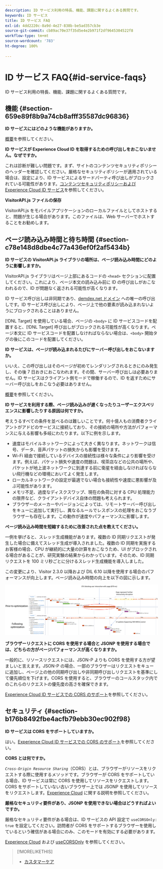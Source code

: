 ```yaml
---
description: ID サービス利用の特長、機能、課題に関するよくある質問です。
keywords: ID サービス
title: ID サービス FAQ
exl-id: 4dd2220c-8a9d-4e27-838b-be5ad357cb3e
source-git-commit: cb89ac70e37f35d5e4e2b971f2df9645304522f8
workflow-type: tm+mt
source-wordcount: '783'
ht-degree: 100%

---
```


# ID サービス FAQ{#id-service-faqs}

ID サービス利用の特長、機能、課題に関するよくある質問です。

## 機能 {#section-659e89f8b9a74cb8afff35587dc96836}

**ID サービスにはどのような機能がありますか。**

[概要](../introduction/overview.md)を参照してください。

**ID サービスが Experience Cloud ID を取得するための呼び出しをおこないません。なぜですか。**

これは診断が難しい問題です。まず、サイトのコンテンツセキュリティポリシーのヘッダーを確認してください。厳格なセキュリティポリシーが適用されている場合は、設定により、ID サービスによるサードパーティ呼び出しがブロックされている可能性があります。[コンテンツセキュリティポリシーおよび Experience Cloud ID サービス](../reference/csp.md#concept-968c423a7392479db0a0d821ae9783e3)を参照してください。

**VisitorAPI.js ファイルの保存**

VisitorAPI.js をモバイルアプリケーションのローカルファイルとしてホストすると、問題が生じる場合があります。このファイルは、Web サーバーでホストすることをお勧めします。

## ページ読み込み時間と待ち時間 {#section-c78e148d8dbe4c77a436ef0f2af5434b}

**ID サービスの VisitorAPI.js ライブラリの場所は、ページ読み込み時間にどのように影響しますか。**

VisitorAPI.js ライブラリはページ上部にあるコードの `<head>` セクションに配置してください。これにより、ページ本文の読み込み前に ID の呼び出しがおこなわれるので、ID が問題なく返される可能性が高くなります。

ID サービス呼び出しは非同期であり、[demdex.net ドメイン](https://experienceleague.adobe.com/docs/audience-manager/user-guide/reference/demdex-calls.html?lang=ja) への唯一の呼び出しです。ID サービス呼び出しにより、ページ上で他の要素が読み込まれないようにブロックされることはありません。

[!DNL Target] を使用している場合、ページの `<body>` に ID サービスコードを配置すると、[!DNL Target] 呼び出しがブロックされる可能性が高くなります。ページ本文に ID サービスコードを配置しなければならない場合は、`<body>` 開始タグの後にこのコードを配置してください。

**ID サービスは、ページが読み込まれるたびにサーバー呼び出しをおこないますか。**

いいえ、この呼び出しはそのページが初めてレンダリングされるときにのみ発生し、その後 7 日おきにおこなわれます。その間、サーバー呼び出しは必要ありません。ID サービスはクライアント側モードで稼働するので、ID を返すためにサーバー呼び出しをおこなう必要はありません。

[概要](../introduction/overview.md)を参照してください。

**ID サービスを利用する際、ページ読み込みが遅くなったりユーザーエクスペリエンスに影響したりする原因は何ですか。**

考えうるすべての条件を並べるのは難しいことです。何十億人もの消費者クライアントがアドビのサービスに接続しており、その接続の場所や方法がパフォーマンスに与える影響も多岐にわたります。以下に例を示します。

* 速度はモバイルネットワークによって大きく異なります。ネットワークは信号、データ、音声パケットの損失からも影響を受けます。
* Wi-Fi 経由で接続しているデバイスの接続性は様々な条件により影響を受けます。例えば、パケット損失や速度の問題は、喫茶店などの公共の場所や、パケットが地上波ネットワークに到達する前に衛星を経由しなければならない飛行機などの環境においてよく発生します。
* ローカルネットワークの設定が最適でない場合も接続性や速度に悪影響が及ぶ可能性があります。
* メモリ不足、過度なディスクスワップ、現在の負荷に対する CPU 処理能力の限界など、クライアントデバイス自体の問題も考えられます。
* ブラウザーのメーカーやバージョンによっては、リモートサーバー呼び出しをキューに追加して実行し、異なるルールでレスポンスの処理をおこなうブラウザーも存在します。この動作が速度やパフォーマンスに影響します。

**ページ読み込み時間を短縮するために改善された点を教えてください。**

一例を挙げると、スレッド生成機能があります。複数の ID 同期リクエストが発生した場合に備えてスレッド生成が導入されました。複数の ID 同期を実施するお客様の場合、CPU が継続的に大量の計算をおこなうため、UI がブロックされる場合があることが、研究実験の結果からわかっています。そのため、ID 同期リクエストを 100 ミリ秒ごとに分けるスレッド生成機能を導入しました。

この変更により、Visitor 2.3.0 以降および DIL 6.10 以降を使用する場合のパフォーマンスが向上します。ページ読み込み時間の向上を以下の図に示します。

![](assets/id_sync_improvements_copy.png)

**ブラウザーリクエストに CORS を使用する場合と JSONP を使用する場合では、どちらの方がページパフォーマンスが高くなりますか。**

一般的に、リソースリクエストには、JSON-P よりも CORS を使用する方が望ましいと言えます。JSON-P の場合、一部のブラウザーはリクエストをキューに追加し、ページ上の他の同期呼び出しや非同期呼び出しリクエストを基準にして優先順位を下げます。CORS を使用すると、ブラウザーのコールスタック内でのこれらのリクエストの優先度の高さを確保できます。

[Experience Cloud ID サービスでの CORS のサポート](../reference/cors.md#concept-6c280446990d46d88ba9da15d2dcc758)を参照してください。

## セキュリティ {#section-b176b8492fbe4acfb79ebb30ec902f98}

**ID サービスは CORS をサポートしていますか。**

はい。[Experience Cloud ID サービスでの CORS のサポート](../reference/cors.md#concept-6c280446990d46d88ba9da15d2dcc758)を参照してください。

**CORS とは何ですか。**

*`Cross-Origin Resource Sharing`*（CORS）とは、ブラウザーがリソースをリクエストする際に使用するメソッドです。ブラウザーが CORS をサポートしている場合、ID サービスは常に CORS を使用してリソースをリクエストします。CORS をサポートしていない古いブラウザー上では JSONP を使用してリソースをリクエストします。[Experience Cloud](../reference/cors.md#concept-6c280446990d46d88ba9da15d2dcc758) に関する説明を参照してください。

**厳格なセキュリティ要件があり、JSONP を使用できない場合はどうすればよいですか。**

厳格なセキュリティ要件がある場合は、ID サービスの API 設定で `useCORSOnly: true` を設定してください。訪問者が CORS をサポートするブラウザーを使用しているという確信がある場合にのみ、このモードを有効にする必要があります。

[Experience Cloud](../reference/cors.md#concept-6c280446990d46d88ba9da15d2dcc758) および [useCORSOnly](../library/function-vars/use-cors-only.md#reference-8a9a143d838b48d6b23329b84b13e1fa) を参照してください。

>[!MORELIKETHIS]
>
>* [カスタマーケア](https://helpx.adobe.com/jp/marketing-cloud/contact-support.html)
